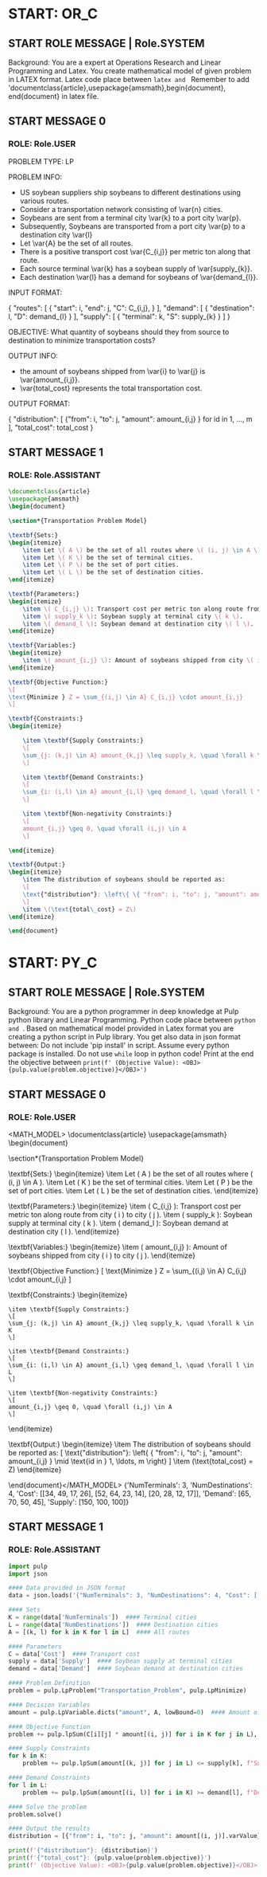 # START: OR_C 
## START ROLE MESSAGE | Role.SYSTEM 
Background: You are a expert at Operations Research and Linear Programming and Latex. You create mathematical model of given problem in LATEX format. Latex code place between ```latex and ``` Remember to add 'documentclass{article},usepackage{amsmath},begin{document}, end{document} in latex file. 
## START MESSAGE 0 
### ROLE: Role.USER
<DESCRIPTION>
PROBLEM TYPE: LP

PROBLEM INFO:

- US soybean suppliers ship soybeans to different destinations using various routes.
- Consider a transportation network consisting of \var{n} cities.
- Soybeans are sent from a terminal city \var{k} to a port city \var{p}.
- Subsequently, Soybeans are transported from a port city \var{p} to a destination city \var{l}
- Let \var{A} be the set of all routes. 
- There is a positive transport cost \var{C_{i,j}} per metric ton along that route.
- Each source terminal \var{k} has a soybean supply of \var{supply_{k}}. 
- Each destination \var{l} has a demand for soybeans of \var{demand_{l}}.

INPUT FORMAT: 

{
    "routes": [
       {
        "start": i,
        "end": j,
        "C": C_{i,j},
       }
    ],
    "demand": [
        {
            "destination": l,
            "D": demand_{l}
        }
    ],
    "supply": [
        {
            "terminal": k,
            "S": supply_{k}
        }
    ]
}

OBJECTIVE: What quantity of soybeans should they from source to destination to minimize transportation costs?

OUTPUT INFO:

- the amount of soybeans shipped from \var{i} to \var{j} is \var{amount_{i,j}}.
- \var{total_cost} represents the total transportation cost.

OUTPUT FORMAT:

{
    "distribution": [
        {"from": i,
         "to": j,
         "amount": amount_{i,j}
        }
        for id in 1, ..., m
    ],
    "total_cost": total_cost
}


</DESCRIPTION>


## START MESSAGE 1 
### ROLE: Role.ASSISTANT
```latex
\documentclass{article}
\usepackage{amsmath}
\begin{document}

\section*{Transportation Problem Model}

\textbf{Sets:}
\begin{itemize}
    \item Let \( A \) be the set of all routes where \( (i, j) \in A \).
    \item Let \( K \) be the set of terminal cities.
    \item Let \( P \) be the set of port cities.
    \item Let \( L \) be the set of destination cities.
\end{itemize}

\textbf{Parameters:}
\begin{itemize}
    \item \( C_{i,j} \): Transport cost per metric ton along route from city \( i \) to city \( j \).
    \item \( supply_k \): Soybean supply at terminal city \( k \).
    \item \( demand_l \): Soybean demand at destination city \( l \).
\end{itemize}

\textbf{Variables:}
\begin{itemize}
    \item \( amount_{i,j} \): Amount of soybeans shipped from city \( i \) to city \( j \).
\end{itemize}

\textbf{Objective Function:}
\[
\text{Minimize } Z = \sum_{(i,j) \in A} C_{i,j} \cdot amount_{i,j}
\]

\textbf{Constraints:}
\begin{itemize}

    \item \textbf{Supply Constraints:}
    \[
    \sum_{j: (k,j) \in A} amount_{k,j} \leq supply_k, \quad \forall k \in K
    \]

    \item \textbf{Demand Constraints:}
    \[
    \sum_{i: (i,l) \in A} amount_{i,l} \geq demand_l, \quad \forall l \in L
    \]

    \item \textbf{Non-negativity Constraints:}
    \[
    amount_{i,j} \geq 0, \quad \forall (i,j) \in A
    \]

\end{itemize}

\textbf{Output:}
\begin{itemize}
    \item The distribution of soybeans should be reported as:
    \[
    \text{"distribution"}: \left\{ \{ "from": i, "to": j, "amount": amount_{i,j} \} \mid \text{id in } 1, \ldots, m \right\}
    \]
    \item \(\text{total\_cost} = Z\)
\end{itemize}

\end{document}
```

# START: PY_C 
## START ROLE MESSAGE | Role.SYSTEM 
Background: You are a python programmer in deep knowledge at Pulp python library and Linear Programming. Python code place between ```python and ```. Based on mathematical model provided in Latex format you are creating a python script in Pulp library. You get also data in json format between: <DATA></DATA> Do not include 'pip install' in script. Assume every python package is installed. Do not use `while` loop in python code! Print at the end the objective between <OBJ></OBJ> `print(f' (Objective Value): <OBJ>{pulp.value(problem.objective)}</OBJ>')` 
## START MESSAGE 0 
### ROLE: Role.USER
<MATH_MODEL>
\documentclass{article}
\usepackage{amsmath}
\begin{document}

\section*{Transportation Problem Model}

\textbf{Sets:}
\begin{itemize}
    \item Let \( A \) be the set of all routes where \( (i, j) \in A \).
    \item Let \( K \) be the set of terminal cities.
    \item Let \( P \) be the set of port cities.
    \item Let \( L \) be the set of destination cities.
\end{itemize}

\textbf{Parameters:}
\begin{itemize}
    \item \( C_{i,j} \): Transport cost per metric ton along route from city \( i \) to city \( j \).
    \item \( supply_k \): Soybean supply at terminal city \( k \).
    \item \( demand_l \): Soybean demand at destination city \( l \).
\end{itemize}

\textbf{Variables:}
\begin{itemize}
    \item \( amount_{i,j} \): Amount of soybeans shipped from city \( i \) to city \( j \).
\end{itemize}

\textbf{Objective Function:}
\[
\text{Minimize } Z = \sum_{(i,j) \in A} C_{i,j} \cdot amount_{i,j}
\]

\textbf{Constraints:}
\begin{itemize}

    \item \textbf{Supply Constraints:}
    \[
    \sum_{j: (k,j) \in A} amount_{k,j} \leq supply_k, \quad \forall k \in K
    \]

    \item \textbf{Demand Constraints:}
    \[
    \sum_{i: (i,l) \in A} amount_{i,l} \geq demand_l, \quad \forall l \in L
    \]

    \item \textbf{Non-negativity Constraints:}
    \[
    amount_{i,j} \geq 0, \quad \forall (i,j) \in A
    \]

\end{itemize}

\textbf{Output:}
\begin{itemize}
    \item The distribution of soybeans should be reported as:
    \[
    \text{"distribution"}: \left\{ \{ "from": i, "to": j, "amount": amount_{i,j} \} \mid \text{id in } 1, \ldots, m \right\}
    \]
    \item \(\text{total\_cost} = Z\)
\end{itemize}

\end{document}</MATH_MODEL>
<DATA>
{'NumTerminals': 3, 'NumDestinations': 4, 'Cost': [[34, 49, 17, 26], [52, 64, 23, 14], [20, 28, 12, 17]], 'Demand': [65, 70, 50, 45], 'Supply': [150, 100, 100]}</DATA>


## START MESSAGE 1 
### ROLE: Role.ASSISTANT
```python
import pulp
import json

#### Data provided in JSON format
data = json.loads('{"NumTerminals": 3, "NumDestinations": 4, "Cost": [[34, 49, 17, 26], [52, 64, 23, 14], [20, 28, 12, 17]], "Demand": [65, 70, 50, 45], "Supply": [150, 100, 100]}')

#### Sets
K = range(data['NumTerminals'])  #### Terminal cities
L = range(data['NumDestinations'])  #### Destination cities
A = [(k, l) for k in K for l in L]  #### All routes

#### Parameters
C = data['Cost']  #### Transport cost
supply = data['Supply']  #### Soybean supply at terminal cities
demand = data['Demand']  #### Soybean demand at destination cities

#### Problem Definition
problem = pulp.LpProblem("Transportation_Problem", pulp.LpMinimize)

#### Decision Variables
amount = pulp.LpVariable.dicts("amount", A, lowBound=0)  #### Amount of soybeans shipped

#### Objective Function
problem += pulp.lpSum(C[i][j] * amount[(i, j)] for i in K for j in L), "Total_Transport_Cost"

#### Supply Constraints
for k in K:
    problem += pulp.lpSum(amount[(k, j)] for j in L) <= supply[k], f"Supply_Constraint_{k}"

#### Demand Constraints
for l in L:
    problem += pulp.lpSum(amount[(i, l)] for i in K) >= demand[l], f"Demand_Constraint_{l}"

#### Solve the problem
problem.solve()

#### Output the results
distribution = [{"from": i, "to": j, "amount": amount[(i, j)].varValue} for (i, j) in A if amount[(i, j)].varValue > 0]

print(f'{"distribution"}: {distribution}')
print(f'{"total_cost"}: {pulp.value(problem.objective)}')
print(f' (Objective Value): <OBJ>{pulp.value(problem.objective)}</OBJ>')
```

